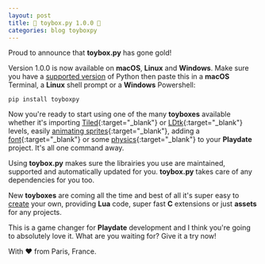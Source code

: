 ```yaml
---
layout: post
title: 🧸 toybox.py 1.0.0 🎉
categories: blog toyboxpy
---
```


Proud to announce that **toybox.py** has gone gold!

Version 1.0.0 is now available on **macOS**, **Linux** and **Windows**. Make sure you have a [supported version](/blog/installing-python) of Python then paste this in a <b>macOS</b> Terminal, a <b>Linux</b> shell prompt or a <b>Windows</b> Powershell:

```console
pip install toyboxpy
```

Now you're ready to start using one of the many **toyboxes** available whether it's importing [Tiled](https://github.com/DidierMalenfant/TiledUp){:target="_blank"} or [LDtk](https://github.com/NicMagnier/PlaydateLDtkImporter){:target="_blank"} levels, easily [animating sprites](https://github.com/Whitebrim/AnimatedSprite){:target="_blank"}, adding a [font](https://github.com/DidierMalenfant/FontSample){:target="_blank"} or some [physics](https://github.com/DidierMalenfant/playbox2d){:target="_blank"} to your **Playdate** project. It's all one command away.

Using **toybox.py** makes sure the librairies you use are maintained, supported and automatically updated for you. **toybox.py** takes care of any dependencies for you too.

New **toyboxes** are coming all the time and best of all it's super easy to [create](https://github.com/DidierMalenfant/toybox.py#creating-your-own-toyboxes) your own, providing **Lua** code, super fast **C** extensions or just **assets** for any projects.

This is a game changer for **Playdate** development and I think you're going to absolutely love it. What are you waiting for? Give it a try now!

With ❤️ from Paris, France.
